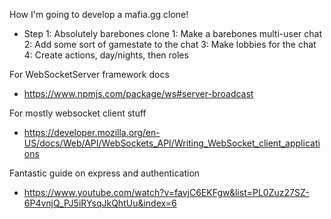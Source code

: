 How I'm going to develop a mafia.gg clone!

- Step 1: Absolutely barebones clone
1: Make a barebones multi-user chat
2: Add some sort of gamestate to the chat
3: Make lobbies for the chat
4: Create actions, day/nights, then roles

For WebSocketServer framework docs
- https://www.npmjs.com/package/ws#server-broadcast

For mostly websocket client stuff
- https://developer.mozilla.org/en-US/docs/Web/API/WebSockets_API/Writing_WebSocket_client_applications

Fantastic guide on express and authentication
- https://www.youtube.com/watch?v=favjC6EKFgw&list=PL0Zuz27SZ-6P4vnjQ_PJ5iRYsqJkQhtUu&index=6